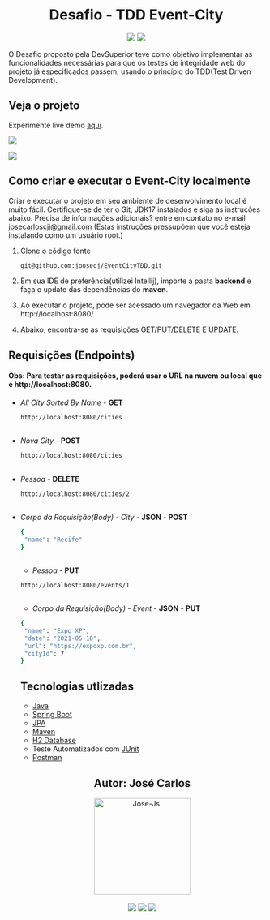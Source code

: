 <h1 align="center">Desafio - TDD Event-City</h1>

<p align='center'> 
    <img src="https://img.shields.io/badge/Spring_Boot-F2F4F9?style=for-the-badge&logo=spring-boot"/>
    <img src="https://img.shields.io/badge/Java-ED8B00?style=for-the-badge&logo=java&logoColor=white"/>  
</p>    
O Desafio proposto pela DevSuperior teve como objetivo implementar as funcionalidades necessárias para que os testes de integridade web do projeto já especificados passem, usando o princípio do TDD(Test Driven Development).

<h2>Veja o projeto</h2>

Experimente live demo [aqui](https://i.imgur.com/DfLfi42.gif).

![](http://imageshack.com/a/img924/1599/97tibd.gif)

<img src="https://i.imgur.com/DfLfi42.gif"/> 

<h2>Como criar e executar o Event-City localmente</h2>

Criar e executar o projeto em seu ambiente de desenvolvimento local é muito fácil. Certifique-se de ter o Git, JDK17 instalados e siga as instruções abaixo. Precisa de informações adicionais? entre em contato no e-mail josecarloscjj@gmail.com 
(Estas instruções pressupõem que você esteja instalando como um usuário root.)

1. Clone o código fonte

   ```bash
   git@github.com:joosecj/EventCityTDD.git
   ```

2. Em sua IDE de preferência(utilizei Intellij), importe a pasta **backend** e faça o update das dependências do **maven**.

3. Ao executar o projeto, pode ser acessado um navegador da Web em http://localhost:8080/

4. Abaixo, encontra-se as requisições GET/PUT/DELETE E UPDATE.

## Requisições (Endpoints)

#### Obs: Para testar as requisições, poderá usar o URL na nuvem ou local que e http://localhost:8080.

- *All City Sorted By Name* - **GET**

   ```bash
   http://localhost:8080/cities
   ```
   ##

- *Nova City -* **POST**

   ```bash
   http://localhost:8080/cities
   ```

   ##

- *Pessoa -* **DELETE**

   ```bash
   http://localhost:8080/cities/2
   ```

   ##

- *Corpo da Requisição(Body) - City -* **JSON** - **POST**

   ```bash
  {
    "name": "Recife"
  }
   ```
   ##

   - *Pessoa -* **PUT**

   ```bash
   http://localhost:8080/events/1
   ```

   ##

   - *Corpo da Requisição(Body) - Event -* **JSON** - **PUT**

   ```bash
  {
    "name": "Expo XP",
    "date": "2021-05-18",
    "url": "https://expoxp.com.br",
    "cityId": 7
  }
   ```
   ##

   <h2>Tecnologias utlizadas</h2>

   - [Java](https://docs.oracle.com/en/java/javase/17/)
   - [Spring Boot](https://docs.spring.io/spring-boot/docs/current/reference/htmlsingle/)
   - [JPA](https://docs.spring.io/spring-data/jpa/docs/current/reference/html/)
   - [Maven](https://maven.apache.org/guides/)
   - [H2 Database](https://www.h2database.com/html/main.html)
   - Teste Automatizados com [JUnit](https://junit.org/junit5/docs/current/api/)
   - [Postman](https://www.postman.com/api-documentation-tool/)

   ##

   <div align="center">
   <h2>Autor: José Carlos</h2>
      <img align="center" alt="Jose-Js" height="190" width="190" src="https://avatars.githubusercontent.com/u/100246121?s=400&u=b15a545fb2c49f97f84e25aa0520b8b525631384&v=4"
   </div>
   </br> 
   </br>
   <div align="center">
      <a href="https://instagram.com/joosecj" target="_blank"><img src="https://img.shields.io/badge/-Instagram-%23E4405F?style=for-the-badge&logo=instagram&logoColor=white" target="_blank"></a>
      <a href = "mailto:josecarloscjj@gmail.com"><img src="https://img.shields.io/badge/-Gmail-%23333?style=for-the-badge&logo=gmail&logoColor=white" target="_blank"></a>
      <a href="https://www.linkedin.com/in/jos%C3%A9-carlos-a79736a0/" target="_blank"><img src="https://img.shields.io/badge/-LinkedIn-%230077B5?style=for-the-badge&logo=linkedin&logoColor=white" target="_blank"></a> 
   </div>